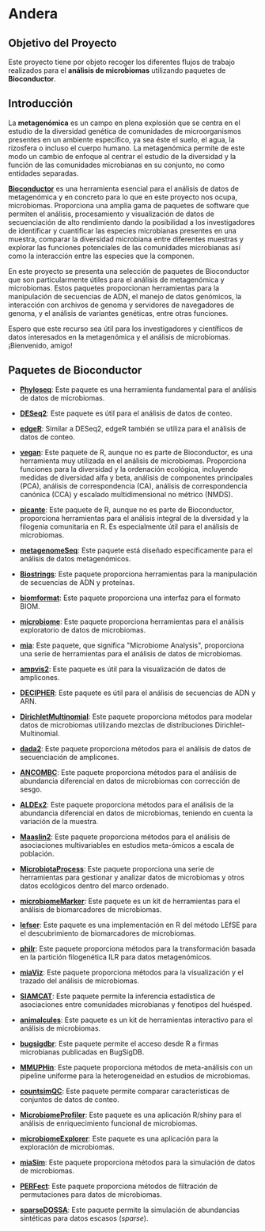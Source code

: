 # Andera

## Objetivo del Proyecto

Este proyecto tiene por objeto recoger los diferentes flujos de trabajo realizados para el **análisis de microbiomas** utilizando paquetes de **Bioconductor**.

## Introducción

La **metagenómica** es un campo en plena explosión que se centra en el estudio de la diversidad genética de comunidades de microorganismos presentes en un ambiente específico, ya sea éste el suelo, el agua, la rizosfera o incluso el cuerpo humano. La metagenómica permite de este modo un cambio de enfoque al centrar el estudio de la diversidad y la función de las comunidades microbianas en su conjunto, no como entidades separadas.

**[Bioconductor](https://www.bioconductor.org/)** es una herramienta esencial para el análisis de datos de metagenómica y en concreto para lo que en este proyecto nos ocupa, microbiomas. Proporciona una amplia gama de paquetes de software que permiten el análisis, procesamiento y visualización de datos de secuenciación de alto rendimiento dando la posibilidad a los investigadores de identificar y cuantificar las especies microbianas presentes en una muestra, comparar la diversidad microbiana entre diferentes muestras y explorar las funciones potenciales de las comunidades microbianas así como la interacción entre las especies que la componen.

En este proyecto se presenta una selección de paquetes de Bioconductor que son particularmente útiles para el análisis de metagenómica y microbiomas. Estos paquetes proporcionan herramientas para la manipulación de secuencias de ADN, el manejo de datos genómicos, la interacción con archivos de genoma y servidores de navegadores de genoma, y el análisis de variantes genéticas, entre otras funciones.

Espero que este recurso sea útil para los investigadores y científicos de datos interesados en la metagenómica y el análisis de microbiomas. ¡Bienvenido, amigo!

## Paquetes de Bioconductor

- **[Phyloseq](https://bioconductor.org/packages/release/bioc/html/phyloseq.html)**: Este paquete es una herramienta fundamental para el análisis de datos de microbiomas.

- **[DESeq2](https://bioconductor.org/packages/release/bioc/html/DESeq2.html)**: Este paquete es útil para el análisis de datos de conteo.

- **[edgeR](https://bioconductor.org/packages/release/bioc/html/edgeR.html)**: Similar a DESeq2, edgeR también se utiliza para el análisis de datos de conteo.

- **[vegan](https://cran.r-project.org/web/packages/vegan/index.html)**: Este paquete de R, aunque no es parte de Bioconductor, es una herramienta muy utilizada en el análisis de microbiomas. Proporciona funciones para la diversidad y la ordenación ecológica, incluyendo medidas de diversidad alfa y beta, análisis de componentes principales (PCA), análisis de correspondencia (CA), análisis de correspondencia canónica (CCA) y escalado multidimensional no métrico (NMDS).

- **[picante](https://cran.r-project.org/web/packages/picante/index.html)**: Este paquete de R, aunque no es parte de Bioconductor, proporciona herramientas para el análisis integral de la diversidad y la filogenia comunitaria en R. Es especialmente útil para el análisis de microbiomas.

- **[metagenomeSeq](https://bioconductor.org/packages/release/bioc/html/metagenomeSeq.html)**: Este paquete está diseñado específicamente para el análisis de datos metagenómicos.

- **[Biostrings](https://bioconductor.org/packages/release/bioc/html/Biostrings.html)**: Este paquete proporciona herramientas para la manipulación de secuencias de ADN y proteínas.

- **[biomformat](https://bioconductor.org/packages/release/bioc/html/biomformat.html)**: Este paquete proporciona una interfaz para el formato BIOM.

- **[microbiome](https://bioconductor.org/packages/release/bioc/html/microbiome.html)**: Este paquete proporciona herramientas para el análisis exploratorio de datos de microbiomas.

- **[mia](https://bioconductor.org/packages/release/bioc/html/mia.html)**: Este paquete, que significa "Microbiome Analysis", proporciona una serie de herramientas para el análisis de datos de microbiomas.

- **[ampvis2](https://bioconductor.org/packages/release/bioc/html/ampvis2.html)**: Este paquete es útil para la visualización de datos de amplicones.

- **[DECIPHER](https://bioconductor.org/packages/release/bioc/html/DECIPHER.html)**: Este paquete es útil para el análisis de secuencias de ADN y ARN.

- **[DirichletMultinomial](https://bioconductor.org/packages/release/bioc/html/DirichletMultinomial.html)**: Este paquete proporciona métodos para modelar datos de microbiomas utilizando mezclas de distribuciones Dirichlet-Multinomial.

- **[dada2](https://bioconductor.org/packages/release/bioc/html/dada2.html)**: Este paquete proporciona métodos para el análisis de datos de secuenciación de amplicones.

- **[ANCOMBC](https://bioconductor.org/packages/release/bioc/html/ANCOMBC.html)**: Este paquete proporciona métodos para el análisis de abundancia diferencial en datos de microbiomas con corrección de sesgo.

- **[ALDEx2](https://bioconductor.org/packages/release/bioc/html/ALDEx2.html)**: Este paquete proporciona métodos para el análisis de la abundancia diferencial en datos de microbiomas, teniendo en cuenta la variación de la muestra.

- **[Maaslin2](https://bioconductor.org/packages/release/bioc/html/Maaslin2.html)**: Este paquete proporciona métodos para el análisis de asociaciones multivariables en estudios meta-ómicos a escala de población.

- **[MicrobiotaProcess](https://bioconductor.org/packages/release/bioc/html/MicrobiotaProcess.html)**: Este paquete proporciona una serie de herramientas para gestionar y analizar datos de microbiomas y otros datos ecológicos dentro del marco ordenado.

- **[microbiomeMarker](https://bioconductor.org/packages/release/bioc/html/microbiomeMarker.html)**: Este paquete es un kit de herramientas para el análisis de biomarcadores de microbiomas.

- **[lefser](https://bioconductor.org/packages/release/bioc/html/lefser.html)**: Este paquete es una implementación en R del método LEfSE para el descubrimiento de biomarcadores de microbiomas.

- **[philr](https://bioconductor.org/packages/release/bioc/html/philr.html)**: Este paquete proporciona métodos para la transformación basada en la partición filogenética ILR para datos metagenómicos.

- **[miaViz](https://bioconductor.org/packages/release/bioc/html/miaViz.html)**: Este paquete proporciona métodos para la visualización y el trazado del análisis de microbiomas.

- **[SIAMCAT](https://bioconductor.org/packages/release/bioc/html/SIAMCAT.html)**: Este paquete permite la inferencia estadística de asociaciones entre comunidades microbianas y fenotipos del huésped.

- **[animalcules](https://bioconductor.org/packages/release/bioc/html/animalcules.html)**: Este paquete es un kit de herramientas interactivo para el análisis de microbiomas.

- **[bugsigdbr](https://bioconductor.org/packages/release/bioc/html/bugsigdbr.html)**: Este paquete permite el acceso desde R a firmas microbianas publicadas en BugSigDB.

- **[MMUPHin](https://bioconductor.org/packages/release/bioc/html/MMUPHin.html)**: Este paquete proporciona métodos de meta-análisis con un pipeline uniforme para la heterogeneidad en estudios de microbiomas.

- **[countsimQC](https://bioconductor.org/packages/release/bioc/html/countsimQC.html)**: Este paquete permite comparar características de conjuntos de datos de conteo.

- **[MicrobiomeProfiler](https://bioconductor.org/packages/release/bioc/html/MicrobiomeProfiler.html)**: Este paquete es una aplicación R/shiny para el análisis de enriquecimiento funcional de microbiomas.

- **[microbiomeExplorer](https://bioconductor.org/packages/release/bioc/html/microbiomeExplorer.html)**: Este paquete es una aplicación para la exploración de microbiomas.

- **[miaSim](https://bioconductor.org/packages/release/bioc/html/miaSim.html)**: Este paquete proporciona métodos para la simulación de datos de microbiomas.

- **[PERFect](https://bioconductor.org/packages/release/bioc/html/PERFect.html)**: Este paquete proporciona métodos de filtración de permutaciones para datos de microbiomas.

- **[sparseDOSSA](https://bioconductor.org/packages/release/bioc/html/sparseDOSSA.html)**: Este paquete permite la simulación de abundancias sintéticas para datos escasos (*sparse*).